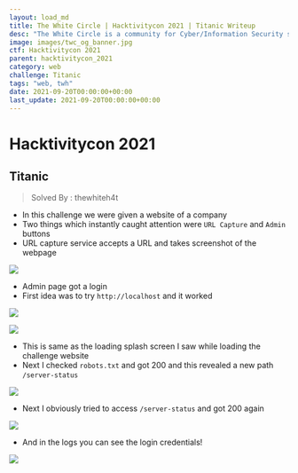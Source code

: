 ```yaml
---
layout: load_md
title: The White Circle | Hacktivitycon 2021 | Titanic Writeup
desc: "The White Circle is a community for Cyber/Information Security students, enthusiasts and professionals. You can discuss anything related to Security, share your knowledge with others, get help when you need it and proceed further in your journey with amazing people from all over the world."
image: images/twc_og_banner.jpg
ctf: Hacktivitycon 2021
parent: hacktivitycon_2021
category: web
challenge: Titanic
tags: "web, twh"
date: 2021-09-20T00:00:00+00:00
last_update: 2021-09-20T00:00:00+00:00
---
```


<h1 class="heading card-title white-text">Hacktivitycon 2021</h1>

## Titanic
> Solved By : thewhiteh4t


- In this challenge we were given a website of a company
- Two things which instantly caught attention were `URL Capture` and `Admin` buttons
- URL capture service accepts a URL and takes screenshot of the webpage


![](https://i.imgur.com/Zvb3jw1.png)



- Admin page got a login
- First idea was to try `http://localhost` and it worked


![](https://i.imgur.com/p1p8cwY.png)

![](https://i.imgur.com/jBMQpgG.png)

- This is same as the loading splash screen I saw while loading the challenge website
- Next I checked `robots.txt` and got 200 and this revealed a new path `/server-status`


![](https://i.imgur.com/MvvLwjj.png)



- Next I obviously tried to access `/server-status` and got 200 again


![](https://i.imgur.com/aIKbkBX.png)

- And in the logs you can see the login credentials!


![](https://i.imgur.com/QDhwPpP.png)

